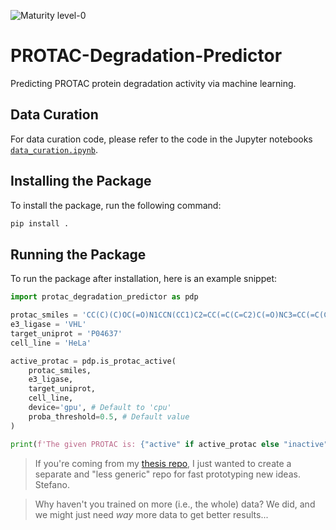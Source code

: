 ![Maturity level-0](https://img.shields.io/badge/Maturity%20Level-ML--0-red)

# PROTAC-Degradation-Predictor

Predicting PROTAC protein degradation activity via machine learning.

## Data Curation

For data curation code, please refer to the code in the Jupyter notebooks [`data_curation.ipynb`](notebooks/data_curation.ipynb).

## Installing the Package

To install the package, run the following command:

```bash
pip install .
```

## Running the Package

To run the package after installation, here is an example snippet:

```python
import protac_degradation_predictor as pdp

protac_smiles = 'CC(C)(C)OC(=O)N1CCN(CC1)C2=CC(=C(C=C2)C(=O)NC3=CC(=C(C=C3)F)Cl)C(=O)NC4=CC=C(C=C4)F'
e3_ligase = 'VHL'
target_uniprot = 'P04637'
cell_line = 'HeLa'

active_protac = pdp.is_protac_active(
    protac_smiles,
    e3_ligase,
    target_uniprot,
    cell_line,
    device='gpu', # Default to 'cpu'
    proba_threshold=0.5, # Default value
)

print(f'The given PROTAC is: {"active" if active_protac else "inactive"}')
```

> If you're coming from my [thesis repo](https://github.com/ribesstefano/Machine-Learning-for-Predicting-Targeted-Protein-Degradation), I just wanted to create a separate and "less generic" repo for fast prototyping new ideas.
> Stefano.



> Why haven't you trained on more (i.e., the whole) data? We did, and we might just need _way_ more data to get better results...